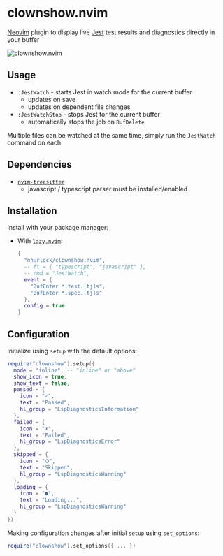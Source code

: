 # clownshow.nvim
[Neovim](https://github.com/neovim/neovim) plugin to display live [Jest](https://github.com/facebook/jest) test results and diagnostics directly in your buffer

![clownshow.nvim](https://user-images.githubusercontent.com/9725449/226509636-74f93b20-e7fd-4e34-91b5-45c3975c0425.gif)

## Usage
- `:JestWatch` - starts Jest in watch mode for the current buffer
  - updates on save
  - updates on dependent file changes
- `:JestWatchStop` - stops Jest for the current buffer
  - automatically stops the job on `BufDelete`

Multiple files can be watched at the same time, simply run the `JestWatch` command on each

## Dependencies
- [`nvim-treesitter`](https://github.com/nvim-treesitter/nvim-treesitter)
  - javascript / typescript parser must be installed/enabled

## Installation
Install with your package manager:
- With [`lazy.nvim`](https://github.com/folke/lazy.nvim):
  ``` lua
  {
    "nhurlock/clownshow.nvim",
    -- ft = { "typescript", "javascript" },
    -- cmd = "JestWatch",
    event = {
      "BufEnter *.test.[tj]s",
      "BufEnter *.spec.[tj]s"
    },
    config = true
  }
  ```

## Configuration
Initialize using `setup` with the default options:
``` lua
require("clownshow").setup({
  mode = "inline", -- "inline" or "above"
  show_icon = true,
  show_text = false,
  passed = {
    icon = "✓",
    text = "Passed",
    hl_group = "LspDiagnosticsInformation"
  },
  failed = {
    icon = "✗",
    text = "Failed",
    hl_group = "LspDiagnosticsError"
  },
  skipped = {
    icon = "⭘",
    text = "Skipped",
    hl_group = "LspDiagnosticsWarning"
  },
  loading = {
    icon = "●",
    text = "Loading...",
    hl_group = "LspDiagnosticsWarning"
  }
})
```

Making configuration changes after initial `setup` using `set_options`:
```lua
require("clownshow").set_options({ ... })
```
